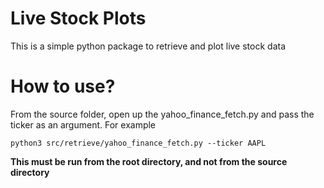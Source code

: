 # Live Stock Plots

This is a simple python package to retrieve and plot live stock data



# How to use?

From the source folder, open up the yahoo_finance_fetch.py and pass the ticker as an argument. For example

`python3 src/retrieve/yahoo_finance_fetch.py --ticker AAPL`

**This must be run from the root directory, and not from the source directory**
